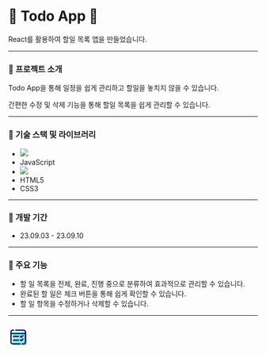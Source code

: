# &#128153; Todo App &#128153;

React를 활용하여 할일 목록 앱을 만들었습니다.

---


### &#128311; 프로젝트 소개

Todo App을 통해 일정을 쉽게 관리하고 할일을 놓치지 않을 수 있습니다. 

간편한 수정 및 삭제 기능을 통해 할일 목록을 쉽게 관리할 수 있습니다.

---


### &#128311; 기술 스택 및 라이브러리

- <img src="https://img.shields.io/badge/React-61DAFB?style=flat-square&logo=React&logoColor=white"/>
- JavaScript
- <img src="https://img.shields.io/badge/JavaScript-3178C6?style=flat&logo=TypeScript&logoColor=white"/>
- HTML5
- CSS3

---


### &#128311; 개발 기간

- 23.09.03 - 23.09.10

---


### &#128311; 주요 기능

- 할 일 목록을 전체, 완료, 진행 중으로 분류하여 효과적으로 관리할 수 있습니다.
- 완료된 할 일은 체크 버튼을 통해 쉽게 확인할 수 있습니다.
- 할 일 항목을 수정하거나 삭제할 수 있습니다.

---


### <img src="./public/todo_app_logo.png" width="40" height="40"> 

